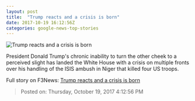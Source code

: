 ```yaml
---
layout: post
title:  "Trump reacts and a crisis is born"
date: 2017-10-19 16:12:56Z
categories: google-news-top-stories
---
```


![Trump reacts and a crisis is born](http://cdn.cnn.com/cnnnext/dam/assets/171018064300-trump-super-tease.jpg)

President Donald Trump's chronic inability to turn the other cheek to a perceived slight has landed the White House with a crisis on multiple fronts over his handling of the ISIS ambush in Niger that killed four US troops.


Full story on F3News: [Trump reacts and a crisis is born](http://www.f3nws.com/n/zCD3mF)

> Posted on: Thursday, October 19, 2017 4:12:56 PM
